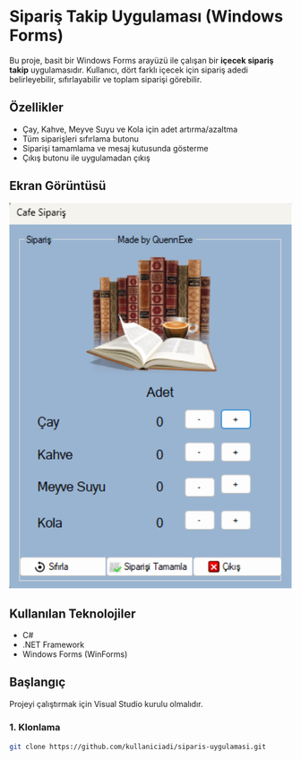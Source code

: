 # Sipariş Takip Uygulaması (Windows Forms)

Bu proje, basit bir Windows Forms arayüzü ile çalışan bir **içecek sipariş takip** uygulamasıdır. Kullanıcı, dört farklı içecek için sipariş adedi belirleyebilir, sıfırlayabilir ve toplam siparişi görebilir.

## Özellikler

- Çay, Kahve, Meyve Suyu ve Kola için adet artırma/azaltma
- Tüm siparişleri sıfırlama butonu
- Siparişi tamamlama ve mesaj kutusunda gösterme
- Çıkış butonu ile uygulamadan çıkış

## Ekran Görüntüsü

<p align="center">
  <img src="ss.png" width="600"
  
</p>

## Kullanılan Teknolojiler

- C#
- .NET Framework
- Windows Forms (WinForms)

## Başlangıç

Projeyi çalıştırmak için Visual Studio kurulu olmalıdır.

### 1. Klonlama

```bash
git clone https://github.com/kullaniciadi/siparis-uygulamasi.git
